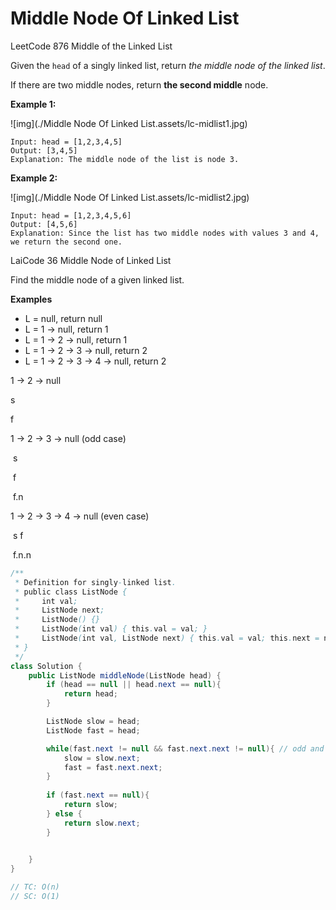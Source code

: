 # Middle Node Of Linked List

LeetCode 876 Middle of the Linked List

Given the `head` of a singly linked list, return *the middle node of the linked list*.

If there are two middle nodes, return **the second middle** node.

 

**Example 1:**

![img](./Middle Node Of Linked List.assets/lc-midlist1.jpg)

```
Input: head = [1,2,3,4,5]
Output: [3,4,5]
Explanation: The middle node of the list is node 3.
```

**Example 2:**

![img](./Middle Node Of Linked List.assets/lc-midlist2.jpg)

```
Input: head = [1,2,3,4,5,6]
Output: [4,5,6]
Explanation: Since the list has two middle nodes with values 3 and 4, we return the second one.
```



LaiCode 36 Middle Node of Linked List

Find the middle node of a given linked list.

**Examples**

- L = null, return null
- L = 1 -> null, return 1
- L = 1 -> 2 -> null, return 1
- L = 1 -> 2 -> 3 -> null, return 2
- L = 1 -> 2 -> 3 -> 4 -> null, return 2

 

1 -> 2 -> null

s 

f 



1 -> 2 -> 3 -> null (odd case)

​		s 

​				f

​						f.n



1 -> 2 -> 3 -> 4 -> null (even case)

​		s	  f	

​								f.n.n

```java
/**
 * Definition for singly-linked list.
 * public class ListNode {
 *     int val;
 *     ListNode next;
 *     ListNode() {}
 *     ListNode(int val) { this.val = val; }
 *     ListNode(int val, ListNode next) { this.val = val; this.next = next; }
 * }
 */
class Solution {
    public ListNode middleNode(ListNode head) {
        if (head == null || head.next == null){
            return head;
        }

        ListNode slow = head;
        ListNode fast = head;

        while(fast.next != null && fast.next.next != null){ // odd and even case
            slow = slow.next; 
            fast = fast.next.next;
        }
        
        if (fast.next == null){
            return slow;
        } else {
            return slow.next;
        }

   
    }
}

// TC: O(n)
// SC: O(1)
```



